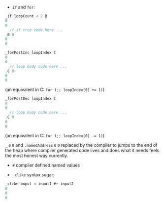 * `if` and `for`:
```c
_if loopCount < 2 B
0
0
  // if true code here ...
.B 0
0
0
```
```c
_forPostInc loopIndex C
0
0
  // loop body code here ...
.C 0
0
0
```
(an equivalent in C: `for (;; loopIndex[0] += 1)`)
```c
_forPostDec loopIndex C
0
0
  // loop body code here ...
.C 0
0
0
```
(an equivalent in C: `for (;; loopIndex[0] -= 1)`)

`_` `0` `0` and `.namedAddress` `0` `0` replaced by the compiler to jumps to the end of the heap where compiler generated code lives and does what it needs feels the most honest way currently.

* `#` compiler defined named values

* `_clike` syntax sugar:
```c
_clike ouput = input1 #+ input2
0
0
0
```
